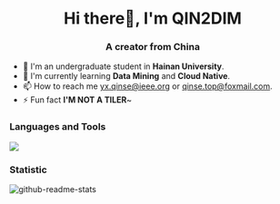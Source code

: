 <h1 align="center">Hi there👋, I'm QIN2DIM</h1>
<h3 align="center">A creator from China </h3>

- 🔭 I'm an undergraduate student in **Hainan University**.
- 🌱 I'm currently learning **Data Mining** and **Cloud Native**.
- 📫 How to reach me [yx.qinse@ieee.org](mailto:yx.qinse@ieee.org) or [qinse.top@foxmail.com](mailto:qinse.top@foxmail.com).
- ⚡ Fun fact **I'M NOT A TILER**~

### Languages and Tools

![](https://skillicons.dev/icons?i=py,go,ts,kubernetes,docker,ps,pr,unreal,redis,mysql,bash,vscode,azure,cloudflare,&theme=light)

### Statistic

![github-readme-stats](https://github-readme-stats.vercel.app/api?username=QIN2DIM&theme=default&show_icons=true&count_private=true)

